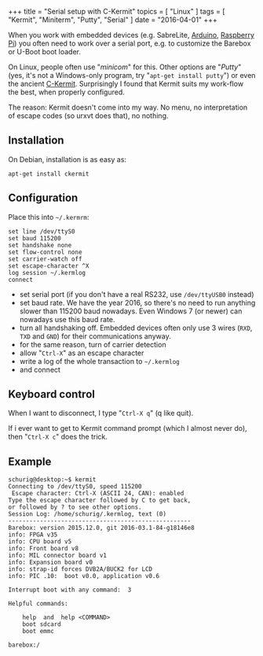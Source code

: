 +++
title = "Serial setup with C-Kermit"
topics = [ "Linux" ]
tags = [ "Kermit", "Miniterm", "Putty", "Serial" ]
date = "2016-04-01"
+++

When you work with embedded devices (e.g. SabreLite, [Arduino][a],
[Raspberry Pi][r]) you often need to work over a serial port, e.g. to
customize the Barebox or U-Boot boot loader.

[a]: /tags/arduino/
[r]: /tags/raspi/

On Linux, people often use "*minicom*" for this. Other options are
"*Putty*" (yes, it's not a Windows-only program, try "`apt-get install
putty`") or even the ancient [C-Kermit](http://www.kermitproject.org).
Surprisingly I found that Kermit suits my work-flow the best, when
properly configured.

<!--more-->

The reason: Kermit doesn't come into my way. No menu, no
interpretation of escape codes (so urxvt does that), no nothing.


## Installation

On Debian, installation is as easy as:

```shell
apt-get install ckermit
```


## Configuration

Place this into `~/.kermrm`:

```none
set line /dev/ttyS0
set baud 115200
set handshake none
set flow-control none
set carrier-watch off
set escape-character ^X
log session ~/.kermlog
connect

```

- set serial port (if you don't have a real RS232, use `/dev/ttyUSB0`
  instead)
- set baud rate. We have the year 2016, so there's no need to run
  anything slower than 115200 baud nowadays. Even Windows 7 (or newer)
  can nowadays use this baud rate.
- turn all handshaking off. Embedded devices often only use 3 wires
  (`RXD`, `TXD` and `GND`) for their communications anyway.
- for the same reason, turn of carrier detection
- allow "`Ctrl-X`" as an escape character
- write a log of the whole transaction to `~/.kermlog`
- and connect


## Keyboard control

When I want to disconnect, I type "`Ctrl-X q`" (q like quit).

If i ever want to get to Kermit command prompt (which I almost never
do), then "`Ctrl-X c`" does the trick.


## Example

```none
schurig@desktop:~$ kermit
Connecting to /dev/ttyS0, speed 115200
 Escape character: Ctrl-X (ASCII 24, CAN): enabled
Type the escape character followed by C to get back,
or followed by ? to see other options.
Session Log: /home/schurig/.kermlog, text (0) 
----------------------------------------------------
Barebox: version 2015.12.0, git 2016-03.1-84-g18146e8
info: FPGA v35
info: CPU board v5
info: Front board v8
info: MIL connector board v1
info: Expansion board v0
info: strap-id forces DVB2A/BUCK2 for LCD
info: PIC .10:  boot v0.0, application v0.6

Interrupt boot with any command:  3

Helpful commands:

	help  and  help <COMMAND>
	boot sdcard
	boot emmc

barebox:/
```

